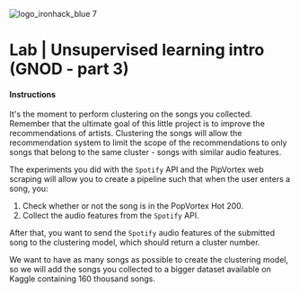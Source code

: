 ![logo_ironhack_blue 7](https://user-images.githubusercontent.com/23629340/40541063-a07a0a8a-601a-11e8-91b5-2f13e4e6b441.png)

# Lab | Unsupervised learning intro (GNOD - part 3)

#### Instructions 


It's the moment to perform clustering on the songs you collected. Remember that the ultimate goal of this little project is to improve the recommendations of artists. Clustering the songs will allow the recommendation system to limit the scope of the recommendations to only songs that belong to the same cluster - songs with similar audio features.

The experiments you did with the `Spotify` API and the PipVortex web scraping will allow you to create a pipeline such that when the user enters a song, you:

1. Check whether or not the song is in the PopVortex Hot 200.
2. Collect the audio features from the `Spotify` API.

After that, you want to send the `Spotify` audio features of the submitted song to the clustering model, which should return a cluster number.

We want to have as many songs as possible to create the clustering model, so we will add the songs you collected to a bigger dataset available on Kaggle containing 160 thousand songs.
